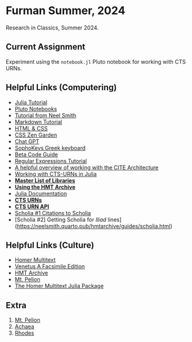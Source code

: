 # Furman Summer, 2024
Research in Classics, Summer 2024.

## Current Assignment

Experiment using the `notebook.jl` Pluto notebook for working with CTS URNs.

## Helpful Links (Computering)

- [Julia Tutorial](https://juliaacademy.com/courses/)
- [Pluto Notebooks](https://plutojl.org)
- [Tutorial from Neel Smith](https://github.com/neelsmith/why_we_code)
- [Markdown Tutorial](https://www.markdownguide.org/getting-started/)
- [HTML & CSS](https://developer.mozilla.org/en-US/docs/Learn/CSS)
- [CSS Zen Garden](https://csszengarden.com)
- [Chat GPT](https://chatgpt.com)
- [SophoKeys Greek keyboard](https://www.dropbox.com/scl/fi/n2acqdmk5ty5jrd0q6yz7/SophoKeys14.dmg?rlkey=4i4f5834pp9vnyb2r3y7q595y&dl=0)
- [Beta Code Guide](https://stephanus.tlg.uci.edu/encoding/BCM.pdf)
- [Regular Expressions Tutorial](https://regextutorial.org)
- [A helpful overview of working with the CITE Architecture](https://neelsmith.github.io/cite-write/narrative/)
- [Working with CTS-URNs in Julia](https://neelsmith.github.io/cite-write/code/notebooks/cts-urns/)
- [**Master List of Libraries**](https://neelsmith.github.io/cite-write/code/docstrings/)
- [**Using the HMT Archive**](https://neelsmith.quarto.pub/hmtarchive/)
- [Julia Documentation](https://docs.julialang.org/en/v1/)
- [**CTS URNs**](https://neelsmith.github.io/cite-write/code/notebooks/cts-urns/)
- [**CTS URN API**](https://cite-architecture.github.io/CitableText.jl/stable/apis/)
- [Scholia #1 Citations to Scholia](https://neelsmith.quarto.pub/hmtarchive/guides/scholia-utils.html)
- [Scholia #2] Getting Scholia for *Iliad* lines](https://neelsmith.quarto.pub/hmtarchive/guides/scholia.html)

## Helpful Links (Culture)

- [Homer Multitext](https://www.homermultitext.org)
- [Venetus A Facsimile Edition](https://www.homermultitext.org/facsimile/)
- [HMT Archive](https://github.com/homermultitext/hmt-archive)
- [Mt. Pelion](https://en.wikipedia.org/wiki/Pelion)
- [The Homer Multitext Julia Package](https://github.com/homermultitext/HmtArchive.jl/tree/main?tab=readme-ov-file)

## Extra

1. [Mt. Pelion](https://en.wikipedia.org/wiki/Pelion)
1. [Achaea](https://en.wikipedia.org/wiki/Achaea)
1. [Rhodes](https://en.wikipedia.org/wiki/Rhodes)
